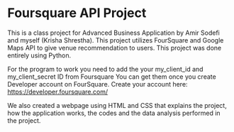# Foursquare API Project
This is a class project for Advanced Business Application by Amir Sodefi and myself (Krisha Shrestha).
This project utilizes FourSquare and Google Maps API to give venue recommendation to users.
This project was done entirely using Python.

For the program to work you need to add the your my_client_id and my_client_secret ID from Foursquare
You can get them once you create Developer account on FourSquare. Create your account here: https://developer.foursquare.com/

We also created a webpage using HTML and CSS that explains the project, how the application works, the codes and the data analysis performed in the project.

